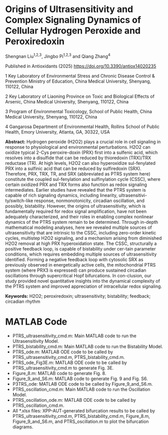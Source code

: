 #  Origins of Ultrasensitivity and Complex Signaling Dynamics of Cellular Hydrogen Peroxide and Peroxiredoxin
Shengnan Liu<sup>1,2,3</sup>, Jingbo Pi<sup>1,2,3</sup> and Qiang Zhang<sup>4</sup>

Published in Antioxidants (2025) https://doi.org/10.3390/antiox14020235

1	Key Laboratory of Environmental Stress and Chronic Disease Control & Prevention Ministry of Education, China Medical University, Shenyang, 110122, China

2	Key Laboratory of Liaoning Province on Toxic and Biological Effects of Arsenic, China Medical University, Shenyang, 110122, China

3	Program of Environmental Toxicology, School of Public Health, China Medical University, Shenyang, 110122, China

4	Gangarosa Department of Environmental Health, Rollins School of Public Health, Emory University, Atlanta, GA, 30322, USA

**Abstract:**
Hydrogen peroxide (H2O2) plays a crucial role in cell signaling in response to physiological and environmental perturbations. H2O2 can oxidize typical 2-Cys peroxire-doxin (PRX) first into a sulfenic acid, which resolves into a disulfide that can be reduced by thioredoxin (TRX)/TRX reductase (TR). At high levels, H2O2 can also hyperoxidize sul-fenylated PRX into a sulfinic acid that can be reduced by sulfiredoxin (SRX). Therefore, PRX, TRX, TR, and SRX (abbreviated as PTRS system here) constitute the coupled sul-fenylation and sulfinylation cycle (CSSC), where certain oxidized PRX and TRX forms also function as redox signaling intermediates. Earlier studies have revealed that the PTRS system is capable of rich signaling dynamics, including linearity, ultrasensitivi-ty/switch-like response, nonmonotonicity, circadian oscillation, and possibly, bistability. However, the origins of ultrasensitivity, which is fundamentally required for redox signal amplification, have not been adequately characterized, and their roles in enabling complex nonlinear dynamics of the PTRS system remain to be determined. Through in-depth mathematical modeling analyses, here we revealed multiple sources of ultrasensitivity that are intrinsic to the CSSC, including zero-order kinetic cycles, multistep H2O2 signaling, and a mechanism arising from diminished H2O2 removal at high PRX hyperoxidation state. The CSSC, structurally a positive feedback loop, is capable of bistability under cer-tain parameter conditions, which requires embedding multiple sources of ultrasensitivity identified. Forming a negative feedback loop with cytosolic SRX as previously observed in energetically active cells, the mitochondrial PTRS system (where PRX3 is expressed) can produce sustained circadian oscillations through supercritical Hopf bifurcations. In con-clusion, our study provided novel quantitative insights into the dynamical complexity of the PTRS system and improved appreciation of intracellular redox signaling.

**Keywords:** H2O2; peroxiredoxin; ultrasensitivity; bistability; feedback; circadian rhythm

#  MATLAB Code
- PTRS_ultrasensitivity_cmd.m: Main MATLAB code to run the Ultrasensitivity Model.
- PTRS_bistability_cmd.m: Main MATLAB code to run the Bistability Model.
- PTRS_ode.m: MATLAB ODE code to be called by PTRS_ultrasensitivity_cmd.m, PTRS_bistability_cmd.m.
- PTRS_ode_Fig3E.m: MATLAB ODE code to be called by PTRS_ultrasensitivity_cmd.m to generate Fig. 3E.
- Figure_8.m: MATLAB code to generate Fig. 8.
- Figure_9_and_S6.m: MATLAB code to generate Fig. 9 and Fig. S6.
- P3TRS_ode: MATLAB ODE code to be called by Figure_9_and_S6.m.
- PTRS_oscillation_cmd.m: Main MATLAB code to run the Oscillation Model.
- PTRS_oscillation_ode.m: MATLAB ODE code to be called by PTRS_oscillation_cmd.m.
- All *.xlsx files: XPP-AUT-generated bifurcation results to be called by PTRS_ultrasensitivity_cmd.m, PTRS_bistability_cmd.m, Figure_8.m, Figure_9_and_S6.m, and PTRS_oscillation.m to plot the bifurcation diagrams.
